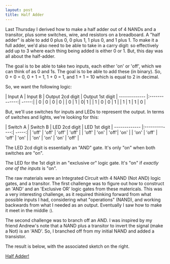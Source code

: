 ```yaml
---
layout: post
title: Half Adder
---
```


Last Thursday I derived how to make a half adder out of 4 NANDs and a transitor, plus some switches, wire, and resistors on a breadboard. A "half adder" is able to add 0 plus 0, 0 plus 1, 1 plus 0, and 1 plus 1. To make it a full adder, we'd also need to be able to take in a carry digit: so effectively add up to 3 where each thing being added is either 0 or 1. But, this day was all about the half-adder.  

The goal is to be able to take two inputs, each either 'on' or 'off', which we can think of as 0 and 1s. The goal is to be able to add these (in binary). So, 0 + 0 = 0, 0 + 1 = 1, 1 + 0 = 1, and 1 + 1 = 10 which is equal to 2 in decimal. 

So, we want the following logic:  

| Input A       | Input B       | Output 2cd digit | Output 1st digit 
| ------------- |:-------------:| -----:|
| 0      | 0 | 0 | 0 |
| 0     | 1      |   0| 1 |
| 1 | 0     |    0 | 1 |
| 1 | 1     |    1 | 0 |

But, we'll use switches for inputs and LEDs to represent the output. In terms of switches and lights, we're looking for this: 

| Switch A       | Switch B       | LED 2cd digit | LED 1st digit 
| ------------- |:-------------:| -----:|
| 'off'      | 'off' | 'off' | 'off' |
| 'off'     | 'on'     |   'off'| 'on'   |
| 'on'   | 'off'     |    'off' | 'on'   |
| 'on'   | 'on'       |    'on'   | 'off' |

The LED 2cd digit is essentially an "AND" gate. It's only "on" when both switches are "on". 

The LED for the 1st digit in an "exclusive or" logic gate. It's "on" if *exactly one of the inputs* is "on".

The raw materials were an Integrated Circuit with 4 NAND (Not AND) logic gates, and a transitor. The first challenge was to figure out how to construct an 'AND' and an 'Exclusive OR' logic gates from these matericals. This was a very interesting challenge, as it required thinking forward from what possible inputs I had, considering what "operations" (NAND), and working backwards from what I needed as an output. Eventually I saw how to make it meet in the middle :).

The second challenge was to branch off an AND. I was inspired by my friend Andrew's note that a NAND plus a transitor to invert the signal (make a Not) is an 'AND'. So, I branched off from my initial NAND and added a transistor.  

The result is below, with the associated sketch on the right. 

[Half Adder!](https://lh6.googleusercontent.com/-WtVmFeUdp8U/VEnIi3WnICI/AAAAAAAAY2g/KIkkg7ug4RI/w350-h621-no/IMG_20141023_160225531_HDR.jpg)
